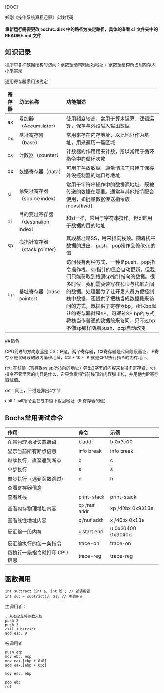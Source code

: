 [DOC]


郑刚《操作系统真相还原》实践代码
#### 重新运行需要更改 bochrc.disk 中的路径为决定路径，具体的查看 c1 文件夹中的 README.md 文件

## 知识记录
程序中各种数据结构的访问：该数据结构的起始地址 + 该数据结构所占用内存大小来实现

通用寄存器惯用法约定

| 寄存器 | 助记名称                       | 功能描述                                                                                                                                                                                              | 
|:----|:---------------------------|:--------------------------------------------------------------------------------------------------------------------------------------------------------------------------------------------------|
| ax  | 累加器（Accumulator）           | 使用频度较高，常用于算术运算、逻辑运算，保存与外设输入输出数据                                                                                                                                                                   |
| bx  | 基址寄存器（base）                | 常用来存在内存地址，以此地址作为基址，用来遍历一篇区域                                                                                                                                                                       |
| cx  | 计数器（counter）               | 计数器的作用用来计数，所以常用于循环指令中的循环次数                                                                                                                                                                        |
| dx  | 数据寄存器（data）                | 可用于存放数据，通常情况下只用于保存外设控制器的端口号地址                                                                                                                                                                     |
| si  | 源变址寄存器（source index）       | 常用于字符串操作中的数据源地址，既被传送的数据在哪里。通常与其他指令配合使用，如批量数据传送指令族 movs[bwd]                                                                                                                                       |
| di  | 目的变址寄存器（destination index） | 和si一样，常用于字符串操作。但di是用于数据的目的地址                                                                                                                                                                      |
| sp  | 栈指针寄存器（stack pointer）      | 其段基址是SS，用来指向栈顶。随着栈中数据的进出，push、pop操作会修改sp的值                                                                                                                                                        |
| bp  | 基址寄存器（base pointer）        | 访问栈有两种方式，一种是push、pop指令操作栈，sp指针的值会自动更新，但我们只能获取到栈顶sp指针指向的数据。很多时候，我们需要读写在栈顶与栈底之间的数据。处理器为了让开发人员方便控制栈中数据，还提供了把栈当成数据段来访问的方式，既提供了寄存器bp，所以bp默认的寄存器就是SS，可通过SS:bp的方式将栈当作普通的数据段来访问，只不过bp不像sp那样随着push、pop自动改变 |

##指令

CPU前进的方向永远是 CS：IP这，两个寄存器，CS寄存器是代码段段基址，IP寄存器是代码段的段内偏移地址，CS * 16 + IP 就是CPU执行指令的内存地址。

ret: 在栈顶（寄存器ss:sp所指向的地址）弹出2字节的内容来替换IP寄存器，ret指令不管里面的内容是什么，它只负责将当前栈顶的内容弹出栈，并用他为IP寄存器赋值。

ref：同上，不过是弹出4字节

call：call指令会在栈中留下返回地址（IP寄存器的值）

## Bochs常用调试命令

| 作用                | 命令            | 示例                |
|:------------------|:--------------|:------------------|
| 在某物理地址设置断点        | 	b addr       | 	b 0x7c00         |
| 显示当前所有断点信息        | 	info break   | 	info break       |
| 继续执行，直至遇到断点       | 	c            | 	c                |
| 单步执行	             | s	            | s                 |
| 单步执行（遇到函数跳过）      | 	n            | 	n                |
| 查看寄存器信息	          |               |                   |
| 查看堆栈              | 	print-stack  | 	print-stack      |
| 查看内存物理地址内容        | 	xp /nuf addr | 	xp /40bx 0x9013e |
| 查看线性地址内容	         | x /nuf addr   | 	x /40bx 0x13e    |
| 反汇编一段内存           | 	u start end	 | u 0x30400 0x3040d |
| 反汇编执行的每一条指令	      | trace-on	     | trace-on          |
| 每执行一条指令就打印 CPU 信息 | 	trace-reg    | 	trace-reg        |

## 函数调用

```shell
int subtract（int a, int b）; // 被调用者
int sub = subtract(3, 2); // 主调用者
```

主调用者：
```shell
; 从右至左将参数入栈
push 2
push 3
call substract
add esp, 8
```

被调用者
```shell
push ebp
mov ebp, esp
mov eax,[ebp + 0x8]
add eax,[ebp + 0xc]

mov esp, ebp

pop ebp
ret
```



